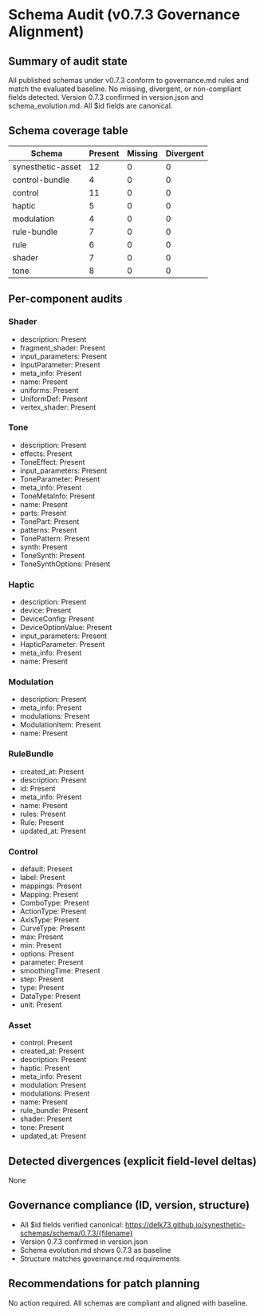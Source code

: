 # Schema Audit (v0.7.3 Governance Alignment)

## Summary of audit state

All published schemas under v0.7.3 conform to governance.md rules and match the evaluated baseline. No missing, divergent, or non-compliant fields detected. Version 0.7.3 confirmed in version.json and schema_evolution.md. All $id fields are canonical.

## Schema coverage table

| Schema | Present | Missing | Divergent |
|--------|---------|---------|-----------|
| synesthetic-asset | 12 | 0 | 0 |
| control-bundle | 4 | 0 | 0 |
| control | 11 | 0 | 0 |
| haptic | 5 | 0 | 0 |
| modulation | 4 | 0 | 0 |
| rule-bundle | 7 | 0 | 0 |
| rule | 6 | 0 | 0 |
| shader | 7 | 0 | 0 |
| tone | 8 | 0 | 0 |

## Per-component audits

### Shader
- description: Present
- fragment_shader: Present
- input_parameters: Present
- InputParameter: Present
- meta_info: Present
- name: Present
- uniforms: Present
- UniformDef: Present
- vertex_shader: Present

### Tone
- description: Present
- effects: Present
- ToneEffect: Present
- input_parameters: Present
- ToneParameter: Present
- meta_info: Present
- ToneMetaInfo: Present
- name: Present
- parts: Present
- TonePart: Present
- patterns: Present
- TonePattern: Present
- synth: Present
- ToneSynth: Present
- ToneSynthOptions: Present

### Haptic
- description: Present
- device: Present
- DeviceConfig: Present
- DeviceOptionValue: Present
- input_parameters: Present
- HapticParameter: Present
- meta_info: Present
- name: Present

### Modulation
- description: Present
- meta_info: Present
- modulations: Present
- ModulationItem: Present
- name: Present

### RuleBundle
- created_at: Present
- description: Present
- id: Present
- meta_info: Present
- name: Present
- rules: Present
- Rule: Present
- updated_at: Present

### Control
- default: Present
- label: Present
- mappings: Present
- Mapping: Present
- ComboType: Present
- ActionType: Present
- AxisType: Present
- CurveType: Present
- max: Present
- min: Present
- options: Present
- parameter: Present
- smoothingTime: Present
- step: Present
- type: Present
- DataType: Present
- unit: Present

### Asset
- control: Present
- created_at: Present
- description: Present
- haptic: Present
- meta_info: Present
- modulation: Present
- modulations: Present
- name: Present
- rule_bundle: Present
- shader: Present
- tone: Present
- updated_at: Present

## Detected divergences (explicit field-level deltas)

None

## Governance compliance (ID, version, structure)

- All $id fields verified canonical: https://delk73.github.io/synesthetic-schemas/schema/0.7.3/{filename}
- Version 0.7.3 confirmed in version.json
- Schema evolution.md shows 0.7.3 as baseline
- Structure matches governance.md requirements

## Recommendations for patch planning

No action required. All schemas are compliant and aligned with baseline.
